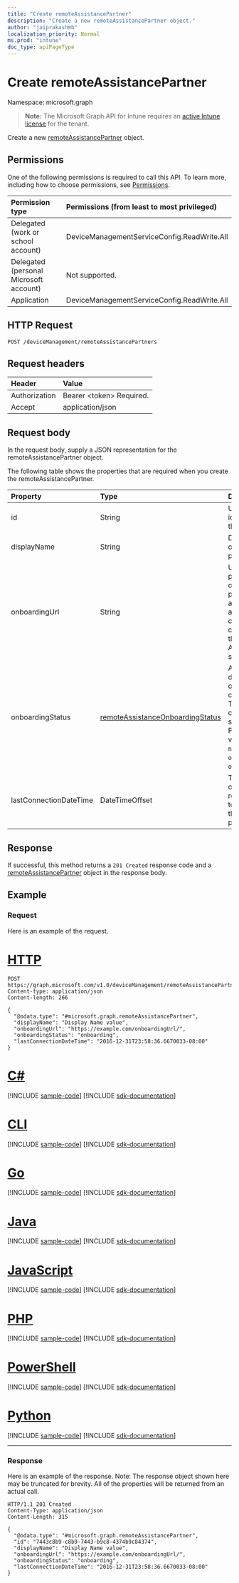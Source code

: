 ```yaml
---
title: "Create remoteAssistancePartner"
description: "Create a new remoteAssistancePartner object."
author: "jaiprakashmb"
localization_priority: Normal
ms.prod: "intune"
doc_type: apiPageType
---
```


# Create remoteAssistancePartner

Namespace: microsoft.graph

> **Note:** The Microsoft Graph API for Intune requires an [active Intune license](https://go.microsoft.com/fwlink/?linkid=839381) for the tenant.

Create a new [remoteAssistancePartner](../resources/intune-remoteassistance-remoteassistancepartner.md) object.

## Permissions
One of the following permissions is required to call this API. To learn more, including how to choose permissions, see [Permissions](/graph/permissions-reference).

|Permission type|Permissions (from least to most privileged)|
|:---|:---|
|Delegated (work or school account)|DeviceManagementServiceConfig.ReadWrite.All|
|Delegated (personal Microsoft account)|Not supported.|
|Application|DeviceManagementServiceConfig.ReadWrite.All|

## HTTP Request
<!-- {
  "blockType": "ignored"
}
-->
``` http
POST /deviceManagement/remoteAssistancePartners
```

## Request headers
|Header|Value|
|:---|:---|
|Authorization|Bearer &lt;token&gt; Required.|
|Accept|application/json|

## Request body
In the request body, supply a JSON representation for the remoteAssistancePartner object.

The following table shows the properties that are required when you create the remoteAssistancePartner.

|Property|Type|Description|
|:---|:---|:---|
|id|String|Unique identifier of the partner.|
|displayName|String|Display name of the partner.|
|onboardingUrl|String|URL of the partner's onboarding portal, where an administrator can configure their Remote Assistance service.|
|onboardingStatus|[remoteAssistanceOnboardingStatus](../resources/intune-remoteassistance-remoteassistanceonboardingstatus.md)|A friendly description of the current TeamViewer connector status. Possible values are: `notOnboarded`, `onboarding`, `onboarded`.|
|lastConnectionDateTime|DateTimeOffset|Timestamp of the last request sent to Intune by the TEM partner.|



## Response
If successful, this method returns a `201 Created` response code and a [remoteAssistancePartner](../resources/intune-remoteassistance-remoteassistancepartner.md) object in the response body.

## Example

### Request
Here is an example of the request.

# [HTTP](#tab/http)
<!-- { "blockType": "request" , "name" : "intune_remoteassistance_remoteassistancepartner_create_create_remoteassistancepartner" }-->
``` http
POST https://graph.microsoft.com/v1.0/deviceManagement/remoteAssistancePartners
Content-type: application/json
Content-length: 266

{
  "@odata.type": "#microsoft.graph.remoteAssistancePartner",
  "displayName": "Display Name value",
  "onboardingUrl": "https://example.com/onboardingUrl/",
  "onboardingStatus": "onboarding",
  "lastConnectionDateTime": "2016-12-31T23:58:36.6670033-08:00"
}
```

# [C#](#tab/csharp)
[!INCLUDE [sample-code](../includes/snippets/csharp/intune-remoteassistance-remoteassistancepartner-create-create-remoteassistancepartner-csharp-snippets.md)]
[!INCLUDE [sdk-documentation](../includes/snippets/snippets-sdk-documentation-link.md)]

# [CLI](#tab/cli)
[!INCLUDE [sample-code](../includes/snippets/cli/intune-remoteassistance-remoteassistancepartner-create-create-remoteassistancepartner-cli-snippets.md)]
[!INCLUDE [sdk-documentation](../includes/snippets/snippets-sdk-documentation-link.md)]

# [Go](#tab/go)
[!INCLUDE [sample-code](../includes/snippets/go/intune-remoteassistance-remoteassistancepartner-create-create-remoteassistancepartner-go-snippets.md)]
[!INCLUDE [sdk-documentation](../includes/snippets/snippets-sdk-documentation-link.md)]

# [Java](#tab/java)
[!INCLUDE [sample-code](../includes/snippets/java/intune-remoteassistance-remoteassistancepartner-create-create-remoteassistancepartner-java-snippets.md)]
[!INCLUDE [sdk-documentation](../includes/snippets/snippets-sdk-documentation-link.md)]

# [JavaScript](#tab/javascript)
[!INCLUDE [sample-code](../includes/snippets/javascript/intune-remoteassistance-remoteassistancepartner-create-create-remoteassistancepartner-javascript-snippets.md)]
[!INCLUDE [sdk-documentation](../includes/snippets/snippets-sdk-documentation-link.md)]

# [PHP](#tab/php)
[!INCLUDE [sample-code](../includes/snippets/php/intune-remoteassistance-remoteassistancepartner-create-create-remoteassistancepartner-php-snippets.md)]
[!INCLUDE [sdk-documentation](../includes/snippets/snippets-sdk-documentation-link.md)]

# [PowerShell](#tab/powershell)
[!INCLUDE [sample-code](../includes/snippets/powershell/intune-remoteassistance-remoteassistancepartner-create-create-remoteassistancepartner-powershell-snippets.md)]
[!INCLUDE [sdk-documentation](../includes/snippets/snippets-sdk-documentation-link.md)]

# [Python](#tab/python)
[!INCLUDE [sample-code](../includes/snippets/python/intune-remoteassistance-remoteassistancepartner-create-create-remoteassistancepartner-python-snippets.md)]
[!INCLUDE [sdk-documentation](../includes/snippets/snippets-sdk-documentation-link.md)]

---

### Response
Here is an example of the response. Note: The response object shown here may be truncated for brevity. All of the properties will be returned from an actual call.

<!-- { "blockType": "response" , "@odata.type" : "microsoft.graph.remoteAssistancePartner" }-->
``` http
HTTP/1.1 201 Created
Content-Type: application/json
Content-Length: 315

{
  "@odata.type": "#microsoft.graph.remoteAssistancePartner",
  "id": "7443c8b9-c8b9-7443-b9c8-4374b9c84374",
  "displayName": "Display Name value",
  "onboardingUrl": "https://example.com/onboardingUrl/",
  "onboardingStatus": "onboarding",
  "lastConnectionDateTime": "2016-12-31T23:58:36.6670033-08:00"
}
```
